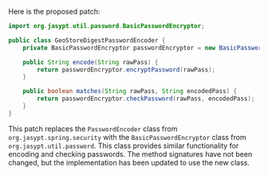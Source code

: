Here is the proposed patch:

```java
import org.jasypt.util.password.BasicPasswordEncryptor;

public class GeoStoreDigestPasswordEncoder {
    private BasicPasswordEncryptor passwordEncryptor = new BasicPasswordEncryptor();

    public String encode(String rawPass) {
        return passwordEncryptor.encryptPassword(rawPass);
    }

    public boolean matches(String rawPass, String encodedPass) {
        return passwordEncryptor.checkPassword(rawPass, encodedPass);
    }
}
```

This patch replaces the `PasswordEncoder` class from `org.jasypt.spring.security` with the `BasicPasswordEncryptor` class from `org.jasypt.util.password`. This class provides similar functionality for encoding and checking passwords. The method signatures have not been changed, but the implementation has been updated to use the new class.